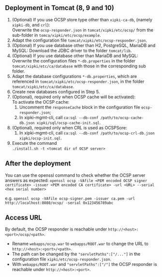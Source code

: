 Deployment in Tomcat (8, 9 and 10)
----
1. (Optional) If you use OCSP store type other than `xipki-ca-db`, 
   (namely `xipki-db`, and `crl`):  
   Overwrite the `ocsp-responder.json` in `tomcat/xipki/etc/ocsp/` from the sub-folder in 
   `tomca/xipki/etc/ocsp/example`.
2. Adapt the configuration file `tomcat/xipki/etc/ocsp-responder.json`.
3. (Optional) If you use database other than H2, PostgreSQL, MariaDB and MySQL:
   Download the JDBC driver to the folder `tomcat/lib`.
4. (Optional) If you use database other than MariaDB and MySQL:  
   Overwrite the configuration files `*-db.properties` in the folder `tomcat/xipki/etc/ca/database`
   with those in the corresponding sub folder.
5. Adapt the database configurations `*-db.properties`, which are referenced in 
   `tomcat/xipki/etc/ocsp-responder.json`, in the folder `tomcat/xipki/etc/ca/database`.
6. Create new databases configured in Step 5.
7. (Optional), required only when OCSP cache will be activated):  
   To activate the OCSP cache:
    1) Uncomment the `responseCache` block in the configuration file `ocsp-responder.json`;
    2) In xipki-mgmt-cli, call
       `ca:sql --db-conf /path/to/ocsp-cache-db.json xipki/sql/ocsp-cache-init.sql`.
8. (Optional), required only when CRL is used as OCSPSore:  
   1) In xipki-mgmt-cli, call 
      `ca:sql --db-conf /path/to/ocsp-crl-db.json xipki/ocsp-init.sql`.
9. Execute the command  
   `./install.sh -t <tomcat dir of OCSP server>`

After the deployment
-----
You can use the openssl command to check whether the OCSP server answers as expected:
  `openssl ocsp -VAfile <PEM encoded OCSP signer certificate> -issuer <PEM encoded CA certificate> -url <URL> --serial <hex serial number>`
  
e.g.
  `openssl ocsp -VAfile ocsp-signer.pem -issuer ca.pem -url http://localhost:8080/ocsp/ -serial 0x123456789abc`

Access URL
-----
By default, the OCSP responder is reachable under `http://<host>:<port>/ocsp/<path>`.
- Rename `webapps/ocsp.war` to `webapps/ROOT.war` to change the URL to
  `http://<host>:<port>/<path>`.
- The path can be changed by the `"servletPaths":["/..."]` in the configuration
  file `xipki/etc/ocsp-responder.json`.
- With `webapps/ROOT.war` and `"servletPaths":["/"]` the OCSP responder is reachable
  under `http://<host>:<port>`.
